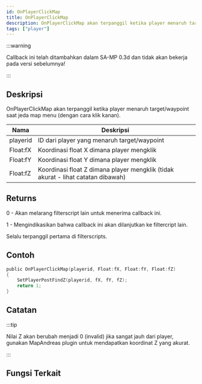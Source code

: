 ```yaml
---
id: OnPlayerClickMap
title: OnPlayerClickMap
description: OnPlayerClickMap akan terpanggil ketika player menaruh target/waypoint saat jeda map menu (dengan cara klik kanan).
tags: ["player"]
---
```


:::warning

Callback ini telah ditambahkan dalam SA-MP 0.3d dan tidak akan bekerja pada versi sebelumnya!

:::

## Deskripsi

OnPlayerClickMap akan terpanggil ketika player menaruh target/waypoint saat jeda map menu (dengan cara klik kanan).

| Nama     | Deskripsi                                                                        |
| -------- | -------------------------------------------------------------------------------- |
| playerid | ID dari player yang menaruh target/waypoint                                      |
| Float:fX | Koordinasi float X dimana player mengklik                                        |
| Float:fY | Koordinasi float Y dimana player mengklik                                        |
| Float:fZ | Koordinasi float Z dimana player mengklik (tidak akurat - lihat catatan dibawah) |

## Returns

0 - Akan melarang filterscript lain untuk menerima callback ini.

1 - Mengindikasikan bahwa callback ini akan dilanjutkan ke filtercript lain.

Selalu terpanggil pertama di filterscripts.

## Contoh

```c
public OnPlayerClickMap(playerid, Float:fX, Float:fY, Float:fZ)
{
    SetPlayerPostFindZ(playerid, fX, fY, fZ);
    return 1;
}
```

## Catatan

:::tip

Nilai Z akan berubah menjadi 0 (invalid) jika sangat jauh dari player, gunakan MapAndreas plugin untuk mendapatkan koordinat Z yang akurat.

:::

## Fungsi Terkait
